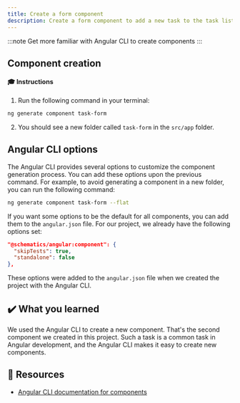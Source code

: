 ```yaml
---
title: Create a form component
description: Create a form component to add a new task to the task list
---
```


:::note
Get more familiar with Angular CLI to create components
:::


## Component creation

#### 🎓 Instructions

1. Run the following command in your terminal:

```bash
ng generate component task-form
```

2. You should see a new folder called `task-form` in the `src/app` folder.

## Angular CLI options

The Angular CLI provides several options to customize the component generation process.
You can add these options upon the previous command. For example, to avoid generating a component in a new folder, you can run the following command:

```bash
ng generate component task-form --flat
```

If you want some options to be the default for all components, you can add them to the `angular.json` file.
For our project, we already have the following options set:

```json
"@schematics/angular:component": {
  "skipTests": true,
  "standalone": false
},
```

These options were added to the `angular.json` file when we created the project with the Angular CLI.

## ✔️ What you learned

We used the Angular CLI to create a new component. That's the second component we created in this project.
Such a task is a common task in Angular development, and the Angular CLI makes it easy to create new components.

## 🔗 Resources

- <a href="https://angular.dev/cli/generate/component" target="_blank">Angular CLI documentation for components</a>
